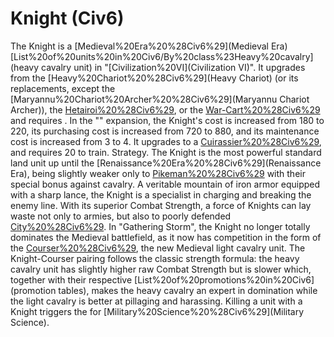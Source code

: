 # Knight (Civ6)

The Knight is a [Medieval%20Era%20%28Civ6%29](Medieval Era) [List%20of%20units%20in%20Civ6/By%20class%23Heavy%20cavalry](heavy cavalry unit) in "[Civilization%20VI](Civilization VI)". It upgrades from the [Heavy%20Chariot%20%28Civ6%29](Heavy Chariot) (or its replacements, except the [Maryannu%20Chariot%20Archer%20%28Civ6%29](Maryannu Chariot Archer)), the [Hetairoi%20%28Civ6%29](Hetairoi), or the [War-Cart%20%28Civ6%29](War-Cart) and requires .
In the "" expansion, the Knight's cost is increased from 180 to 220, its purchasing cost is increased from 720 to 880, and its maintenance cost is increased from 3 to 4. It upgrades to a [Cuirassier%20%28Civ6%29](Cuirassier), and requires 20 to train.
Strategy.
The Knight is the most powerful standard land unit up until the [Renaissance%20Era%20%28Civ6%29](Renaissance Era), being slightly weaker only to [Pikeman%20%28Civ6%29](Pikemen) with their special bonus against cavalry. A veritable mountain of iron armor equipped with a sharp lance, the Knight is a specialist in charging and breaking the enemy line. With its superior Combat Strength, a force of Knights can lay waste not only to armies, but also to poorly defended [City%20%28Civ6%29](cities).
In "Gathering Storm", the Knight no longer totally dominates the Medieval battlefield, as it now has competition in the form of the [Courser%20%28Civ6%29](Courser), the new Medieval light cavalry unit. The Knight-Courser pairing follows the classic strength formula: the heavy cavalry unit has slightly higher raw Combat Strength but is slower which, together with their respective [List%20of%20promotions%20in%20Civ6](promotion tables), makes the heavy cavalry an expert in domination while the light cavalry is better at pillaging and harassing. 
Killing a unit with a Knight triggers the for [Military%20Science%20%28Civ6%29](Military Science).